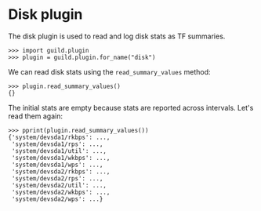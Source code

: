 # Disk plugin

The disk plugin is used to read and log disk stats as TF summaries.

    >>> import guild.plugin
    >>> plugin = guild.plugin.for_name("disk")

We can read disk stats using the `read_summary_values` method:

    >>> plugin.read_summary_values()
    {}

The initial stats are empty because stats are reported across
intervals. Let's read them again:

    >>> pprint(plugin.read_summary_values())
    {'system/devsda1/rkbps': ...,
     'system/devsda1/rps': ...,
     'system/devsda1/util': ...,
     'system/devsda1/wkbps': ...,
     'system/devsda1/wps': ...,
     'system/devsda2/rkbps': ...,
     'system/devsda2/rps': ...,
     'system/devsda2/util': ...,
     'system/devsda2/wkbps': ...,
     'system/devsda2/wps': ...}
